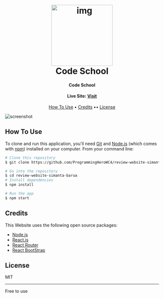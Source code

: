 
<h1 align="center">
  <br>
  <a href="https://keen-poitras-80abc9.netlify.app/"><img src="https://keen-poitras-80abc9.netlify.app/static/media/logo.f6d613cb.png" alt="img" width="200"></a>
  <br>
  Code School
  <br>
</h1>

<h4 align="center">Code School</h4>
<h4 align="center">Live Site:  <a href="https://keen-poitras-80abc9.netlify.app/">Visit</a></h4>

<p align="center">
  <a href="#how-to-use">How To Use</a> •
  <a href="#credits">Credits</a> ••
  <a href="#license">License</a>
</p>

![screenshot](https://i.ibb.co/3m8ZJp8/Screenshot-2021-10-04-at-23-41-26-Code-School.png)


## How To Use

To clone and run this application, you'll need [Git](https://git-scm.com) and [Node.js](https://nodejs.org/en/download/) (which comes with [npm](http://npmjs.com)) installed on your computer. From your command line:

```bash
# Clone this repository
$ git clone https://github.com/ProgrammingHeroWC4/review-website-simanta-barua.git

# Go into the repository
$ cd review-website-simanta-barua
# Install dependencies
$ npm install

# Run the app
$ npm start
```


## Credits

This Website uses the following open source packages:

- [Node.js](https://nodejs.org/)
- [React.js](https://reactjs.org/)
- [React Router](https://reactrouter.com/)
- [React BootStrap](https://react-bootstrap.github.io/)



## License

MIT

---
Free to use 
